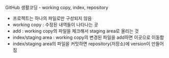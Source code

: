 GitHub 생활코딩 - working copy, index, repository

- 프로젝트는 하나의 파일로만 구성되지 않음
- working copy : 수정된 내역들이 나타나는 곳
- add : working copy의 파일을 체크해서 staging area로 올리는 것
- index/staging area : working copy의 변경된 파일을 add하면 이곳으로 이동함
- index/staging area의 파일을 커밋하면 repository(저장소)에 version이 만들어짐
